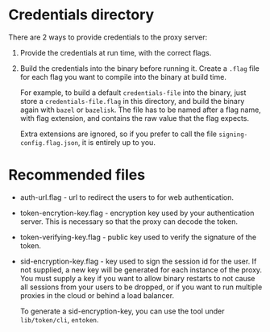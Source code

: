 # Credentials directory

There are 2 ways to provide credentials to the proxy server:

1) Provide the credentials at run time, with the correct flags.

2) Build the credentials into the binary before running it.
   Create a `.flag` file for each flag you want to compile into the binary at build time.

   For example, to build a default `credentials-file` into the binary, just store a `credentials-file.flag`
   in this directory, and build the binary again with `bazel` or `bazelisk`.
   The file has to be named after a flag name, with flag extension, and contains the raw value that the flag expects.

   Extra extensions are ignored, so if you prefer to call the file `signing-config.flag.json`, it is entirely
   up to you.

# Recommended files

* auth-url.flag - url to redirect the users to for web authentication.

* token-encrytion-key.flag - encryption key used by your authentication server. This is necessary so that the proxy can decode the token.

* token-verifying-key.flag - public key used to verify the signature of the token.

* sid-encryption-key.flag - key used to sign the session id for the user. If not supplied, a new key will be generated
  for each instance of the proxy. You must supply a key if you want to allow binary restarts to not cause all sessions from
  your users to be dropped, or if you want to run multiple proxies in the cloud or behind a load balancer.

  To generate a sid-encryption-key, you can use the tool under `lib/token/cli`, `entoken`. 
